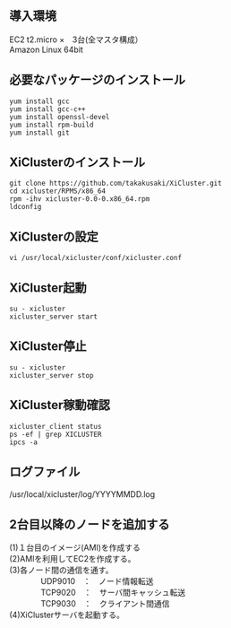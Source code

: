 ## 導入環境
EC2 t2.micro ×　3台(全マスタ構成）  
Amazon Linux 64bit  

## 必要なパッケージのインストール
```
yum install gcc  
yum install gcc-c++  
yum install openssl-devel  
yum install rpm-build    
yum install git  
```

## XiClusterのインストール
```
git clone https://github.com/takakusaki/XiCluster.git  
cd xicluster/RPMS/x86_64  
rpm -ihv xicluster-0.0-0.x86_64.rpm  
ldconfig  
```

## XiClusterの設定
```
vi /usr/local/xicluster/conf/xicluster.conf  
```

## XiCluster起動
```
su - xicluster  
xicluster_server start  
```

## XiCluster停止
```
su - xicluster  
xicluster_server stop  
```

## XiCluster稼動確認
```
xicluster_client status  
ps -ef | grep XICLUSTER  
ipcs -a  
```

## ログファイル
/usr/local/xicluster/log/YYYYMMDD.log

## 2台目以降のノードを追加する
(1)１台目のイメージ(AMI)を作成する  
(2)AMIを利用してEC2を作成する。  
(3)各ノード間の通信を通す。  
　　　　UDP9010　：　ノード情報転送  
　　　　TCP9020　：　サーバ間キャッシュ転送  
　　　　TCP9030　：　クライアント間通信  
(4)XiClusterサーバを起動する。  

